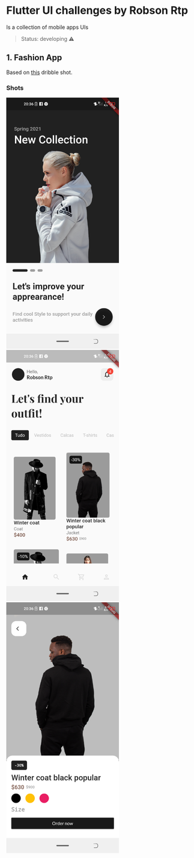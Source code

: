 # Flutter UI challenges by Robson Rtp

Is a collection of mobile apps UIs 

> Status: developing ⚠

## 1. Fashion App

Based on [this](https://dribbble.com/shots/16893781-Fashion-Mobile-Apps-Exploration?utm_source=Clipboard_Shot&utm_campaign=Ohaio&utm_content=Fashion%20Mobile%20Apps%20Exploration&utm_medium=Social_Share&utm_source=Clipboard_Shot&utm_campaign=Ohaio&utm_content=Fashion%20Mobile%20Apps%20Exploration&utm_medium=Social_Share) dribble shot.

### Shots
<img src='/assets/shots/fashion1.png' width = '300'/> <img src='/assets/shots/fashion2.png' width = '300'/> <img src='/assets/shots/fashion3.png' width = '300'/>

